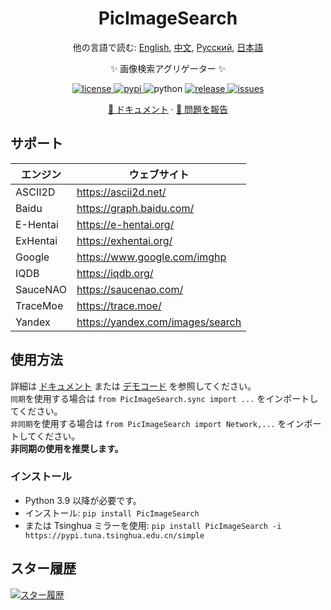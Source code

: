 <div align="center">

# PicImageSearch

他の言語で読む: [English](README.md), [中文](README.cn.md), [Русский](README.ru.md), [日本語](README.ja.md)

✨ 画像検索アグリゲーター ✨

<a href="https://raw.githubusercontent.com/kitUIN/PicImageSearch/master/LICENSE">
    <img src="https://img.shields.io/github/license/kitUIN/PicImageSearch" alt="license">
</a>
<a href="https://pypi.python.org/pypi/PicImageSearch">
    <img src="https://img.shields.io/pypi/v/PicImageSearch" alt="pypi">
</a>
<img src="https://img.shields.io/badge/python-3.9+-blue" alt="python">
<a href="https://github.com/kitUIN/PicImageSearch/releases">
    <img src="https://img.shields.io/github/v/release/kitUIN/PicImageSearch" alt="release">
</a>
<a href="https://github.com/kitUIN/PicImageSearch/issues">
    <img src="https://img.shields.io/github/issues/kitUIN/PicImageSearch" alt="issues">
</a>

<a href="https://pic-image-search.kituin.fun/">📖 ドキュメント</a>
·
<a href="https://github.com/kitUIN/PicImageSearch/issues/new">🐛 問題を報告</a>

</div>

## サポート

| エンジン     | ウェブサイト                             |
|----------|------------------------------------|
| ASCII2D  | <https://ascii2d.net/>             |
| Baidu    | <https://graph.baidu.com/>         |
| E-Hentai | <https://e-hentai.org/>            |
| ExHentai | <https://exhentai.org/>            |
| Google   | <https://www.google.com/imghp>     |
| IQDB     | <https://iqdb.org/>                |
| SauceNAO | <https://saucenao.com/>            |
| TraceMoe | <https://trace.moe/>               |
| Yandex   | <https://yandex.com/images/search> |

## 使用方法

詳細は [ドキュメント](https://pic-image-search.kituin.fun/) または [デモコード](demo/ja/) を参照してください。  
`同期`を使用する場合は `from PicImageSearch.sync import ...` をインポートしてください。  
`非同期`を使用する場合は `from PicImageSearch import Network,...` をインポートしてください。  
**非同期の使用を推奨します。**

### インストール

- Python 3.9 以降が必要です。
- インストール: `pip install PicImageSearch`
- または Tsinghua ミラーを使用: `pip install PicImageSearch -i https://pypi.tuna.tsinghua.edu.cn/simple`

## スター履歴

[![スター履歴](https://starchart.cc/kitUIN/PicImageSearch.svg)](https://starchart.cc/kitUIN/PicImageSearch)

